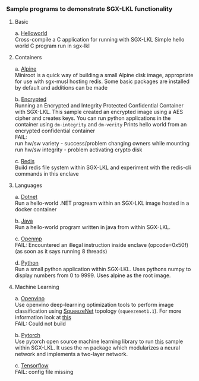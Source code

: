### Sample programs to demonstrate SGX-LKL functionality

1. Basic
   
   a. [Helloworld](basic/helloworld) <br>
   Cross-compile a C application for running with SGX-LKL
   Simple hello world C program run in sgx-lkl
    
2. Containers
   
    a. [Alpine](containers/alpine) <br>
        Miniroot is a quick way of building a small Alpine disk image, appropriate for use with sgx-musl hosting redis.
        Some basic packages are installed by default and additions can be made
    
    b. [Encrypted](containers/encrypterd) <br>
        Running an Encrypted and Integrity Protected Confidential Container with SGX-LKL. This sample created an encrypted image using a AES cipher and creates keys. You can run python applications in the container using `dm-integrity` and `dm-verity`
        Prints hello world from an encrypted confidential container <br>
        FAIL: <br>
        run hw/sw variety -  success/problem changing owners while mounting <br>
        run hw/sw integrity - problem activating crypto disk

    c. [Redis](containers/redis) <br>
        Build redis file system within SGX-LKL and experiment with the redis-cli commands in this enclave 

1. Languages
   
    a. [Dotnet](languages/dotnet) <br>
        Run a hello-world .NET progream within an SGX-LKL image hosted in a docker container

    b. [Java](languages/java) <br>
        Run a hello-world program written in java from within SGX-LKL.

    c. [Openmp](languages/openmp) <br>
        FAIL: Encountered an illegal instruction inside enclave (opcode=0x50f)
        (as soon as it says running 8 threads)

    d. [Python](languages/python) <br>
        Run a small python application within SGX-LKL. Uses pythons numpy to display numbers from 0 to 9999. Uses alpine as the root image.

2. Machine Learning
   
    a. [Openvino](ml/openvino) <br>
        Use openvino deep-learning optimization tools to perform image classification using [SqueezeNet](https://arxiv.org/abs/1602.07360) topology (`squeezenet1.1`). For more information look at [this](ml/openvino/app/public_models/squeezenet1.md) <br>
        FAIL: Could not build

    b. [Pytorch](ml/pytorch) <br>
        Use pytorch open source machine learning library to run [this](ml/pytorch/app/sample.py) sample within SGX-LKL. It uses the `nn` package which modularizes a neural network and implements a two-layer network. 

    c. [Tensorflow](ml/tensorflow) <br>
    FAIL: config file missing 

